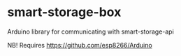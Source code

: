 # smart-storage-box
Arduino library for communicating with smart-storage-api

NB! Requires https://github.com/esp8266/Arduino
